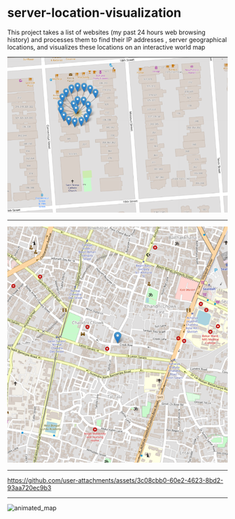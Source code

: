 # server-location-visualization
This project takes a list of websites (my past 24 hours web browsing history) and  processes them to find their IP addresses ,  server geographical locations, and visualizes these locations on an interactive world map


![Map Preview](https://raw.githubusercontent.com/ujjwal-basnet/server-location-visualization/main/image2.png)

********************************************************************************


![Map Preview](https://raw.githubusercontent.com/ujjwal-basnet/server-location-visualization/main/image1.png)


********************************************************************************


https://github.com/user-attachments/assets/3c08cbb0-60e2-4623-8bd2-93aa720ec9b3

********************************************************************************



![animated_map](https://github.com/user-attachments/assets/fc6030bf-7f68-42c3-b5b2-9573b2665fac)
